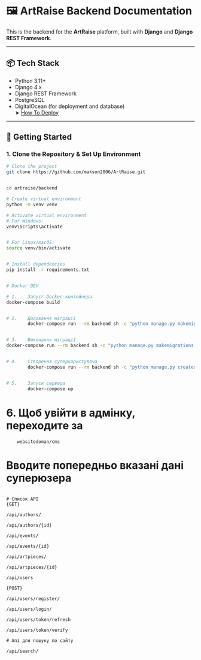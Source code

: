 # 🖼️ ArtRaise Backend Documentation

This is the backend for the **ArtRaise** platform, built with **Django** and **Django REST Framework**.

---

## 📦 Tech Stack

- Python 3.11+
- Django 4.x
- Django REST Framework
- PostgreSQL
- DigitalOcean (for deployment and database)  
  ➤ [How To Deploy](https://www.digitalocean.com/community/tutorials/how-to-deploy-django-to-app-platform#step-4-mdash-deploying-to-digitalocean-with-app-platform)

---

## 🚀 Getting Started

### 1. Clone the Repository & Set Up Environment

```bash
# Clone the project
git clone https://github.com/makson2006/ArtRaise.git
``` 
```bash

cd artraise/backend

# Create virtual environment
python -m venv venv

# Activate virtual environment
# For Windows:
venv\Scripts\activate
``` 
```bash

# For Linux/macOS:
source venv/bin/activate
``` 
```bash

# Install dependencies
pip install -r requirements.txt
``` 

```bash

# Docker DEV

# 1.    Запуcr Docker-контейнера
docker-compose build
``` 
```bash

# 2.    Додавання міграції
        docker-compose run --rm backend sh -c "python manage.py makemigrations --settings=project.settings.dev"
``` 
```bash

# 3.    Виконання міграції
docker-compose run --rm backend sh -c "python manage.py makemigrations --settings=project.settings.dev"
``` 
```bash

# 4.    Створення суперкористувача
        docker-compose run --rm backend sh -c "python manage.py createsuperuser --settings=project.settings.dev"
``` 
```bash

# 5.    Запуск сервера
        docker-compose up
``` 
# 6.    Щоб увійти в адмінку, переходитe за 
        websitedoman/cms
#       Вводите попередньо вказані дані суперюзера

``` 

# Список API
{GET}

/api/authors/       

/api/authors/{id}

/api/events/

/api/events/{id}

/api/artpieces/

/api/artpieces/{id}

/api/users

{POST}

/api/users/register/

/api/users/login/

/api/users/token/refresh

/api/users/token/verify

# Апі для пошуку по сайту

/api/search/



